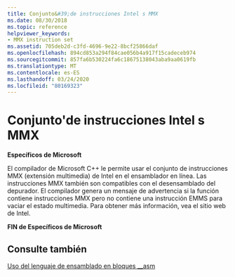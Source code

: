 ```yaml
---
title: Conjunto&#39;de instrucciones Intel s MMX
ms.date: 08/30/2018
ms.topic: reference
helpviewer_keywords:
- MMX instruction set
ms.assetid: 705deb2d-c3fd-4696-9e22-8bcf25866daf
ms.openlocfilehash: 894cd853a294f84cae056b4a917f15cadeceb974
ms.sourcegitcommit: 857fa6b530224fa6c18675138043aba9aa0619fb
ms.translationtype: MT
ms.contentlocale: es-ES
ms.lasthandoff: 03/24/2020
ms.locfileid: "80169323"
---
```

# <a name="intel39s-mmx-instruction-set"></a>Conjunto&#39;de instrucciones Intel s MMX

**Específicos de Microsoft**

El compilador de Microsoft C++ le permite usar el conjunto de instrucciones MMX (extensión multimedia) de Intel en el ensamblador en línea. Las instrucciones MMX también son compatibles con el desensamblado del depurador. El compilador genera un mensaje de advertencia si la función contiene instrucciones MMX pero no contiene una instrucción EMMS para vaciar el estado multimedia. Para obtener más información, vea el sitio web de Intel.

**FIN de Específicos de Microsoft**

## <a name="see-also"></a>Consulte también

[Uso del lenguaje de ensamblado en bloques __asm](../../assembler/inline/using-assembly-language-in-asm-blocks.md)<br/>
